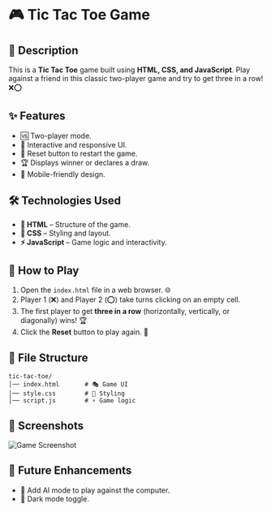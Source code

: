 # 🎮 Tic Tac Toe Game

## 📜 Description
This is a **Tic Tac Toe** game built using **HTML, CSS, and JavaScript**. Play against a friend in this classic two-player game and try to get three in a row! ❌⭕

## ✨ Features
- 🆚 Two-player mode.
- 🎨 Interactive and responsive UI.
- 🔄 Reset button to restart the game.
- 🏆 Displays winner or declares a draw.
- 📱 Mobile-friendly design.

## 🛠 Technologies Used
- **📝 HTML** – Structure of the game.
- **🎨 CSS** – Styling and layout.
- **⚡ JavaScript** – Game logic and interactivity.

## 🎯 How to Play
1. Open the `index.html` file in a web browser. 🌐
2. Player 1 (❌) and Player 2 (⭕) take turns clicking on an empty cell.
3. The first player to get **three in a row** (horizontally, vertically, or diagonally) wins! 🏆
4. Click the **Reset** button to play again. 🔄

## 📁 File Structure
```
tic-tac-toe/
│── index.html       # 🎭 Game UI
│── style.css        # 🎨 Styling
│── script.js        # ⚡ Game logic
```

## 📸 Screenshots
![Game Screenshot](Start_SS.png)


## 🚀 Future Enhancements
- 🤖 Add AI mode to play against the computer.
- 🌙 Dark mode toggle.

